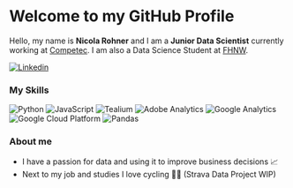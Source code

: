 # Welcome to my GitHub Profile 

Hello, my name is **Nicola Rohner** and I am a **Junior Data Scientist** currently working at [Competec](https://competec.ch/). I am also a Data Science Student at [FHNW](https://www.fhnw.ch/de/studium/technik/data-science).

[![Linkedin](https://img.shields.io/badge/-LinkedIn-blue?style=flat-square&logo=Linkedin&logoColor=white&link=https://www.linkedin.com/in/nicola-rohner-682893152/)](https://www.linkedin.com/in/nicola-rohner-682893152/)

### My Skills
<div>
<img src="https://img.shields.io/badge/-Python-3776AB?style=flat-square&logo=python&logoColor=white" alt="Python" />
<img src="https://img.shields.io/badge/-JavaScript-F7DF1E?style=flat-square&logo=javascript&logoColor=white" alt="JavaScript" /> <img src="https://img.shields.io/badge/-Tealium-00AEEF?style=flat-square&logo=tealium&logoColor=white" alt="Tealium" />
<img src="https://img.shields.io/badge/-Adobe%20Analytics-FF0000?style=flat-square&logo=adobe%20analytics&logoColor=white" alt="Adobe Analytics" />
<img src="https://img.shields.io/badge/-Google%20Analytics-E37400?style=flat-square&logo=google%20analytics&logoColor=white" alt="Google Analytics" />
<img src="https://img.shields.io/badge/-Google%20Cloud%20Platform-4285F4?style=flat-square&logo=google%20cloud&logoColor=white" alt="Google Cloud Platform" />
<img src="https://img.shields.io/badge/-Pandas-150458?style=flat-square&logo=pandas&logoColor=white" alt="Pandas" />
</div>


### About me
- I have a passion for data and using it to improve business decisions 📈
- Next to my job and studies I love cycling 🚴‍♂️ (Strava Data Project WIP)

